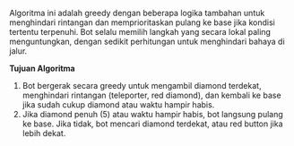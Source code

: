   Algoritma ini adalah greedy dengan beberapa logika tambahan untuk menghindari rintangan dan memprioritaskan pulang ke base jika kondisi tertentu terpenuhi. 
Bot selalu memilih langkah yang secara lokal paling menguntungkan, dengan sedikit perhitungan untuk menghindari bahaya di jalur.


**Tujuan Algoritma**


1. Bot bergerak secara greedy untuk mengambil diamond terdekat, menghindari rintangan (teleporter, red diamond), dan kembali ke base jika sudah cukup diamond atau waktu hampir habis.
2. Jika diamond penuh (5) atau waktu hampir habis, bot langsung pulang ke base. Jika tidak, bot mencari diamond terdekat, atau red button jika lebih dekat.
